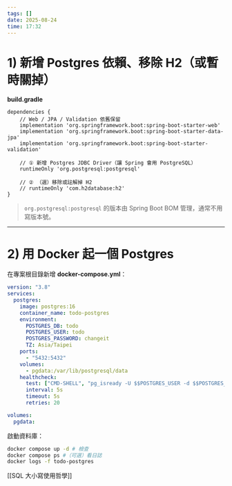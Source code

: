 ```yaml
---
tags: []
date: 2025-08-24
time: 17:32
---
```

# 1) 新增 Postgres 依賴、移除 H2（或暫時關掉）

**build.gradle**

```properties
dependencies {
    // Web / JPA / Validation 依舊保留
    implementation 'org.springframework.boot:spring-boot-starter-web'
    implementation 'org.springframework.boot:spring-boot-starter-data-jpa'
    implementation 'org.springframework.boot:spring-boot-starter-validation'

    // ① 新增 Postgres JDBC Driver（讓 Spring 會用 PostgreSQL）
    runtimeOnly 'org.postgresql:postgresql'

    // ② （選）移除或註解掉 H2
    // runtimeOnly 'com.h2database:h2'
}

```

> `org.postgresql:postgresql` 的版本由 Spring Boot BOM 管理，通常不用寫版本號。

---

# 2) 用 Docker 起一個 Postgres

在專案根目錄新增 **docker-compose.yml**：

```yml
version: "3.8"
services:
  postgres:
    image: postgres:16
    container_name: todo-postgres
    environment:
      POSTGRES_DB: todo
      POSTGRES_USER: todo
      POSTGRES_PASSWORD: changeit
      TZ: Asia/Taipei
    ports:
      - "5432:5432"
    volumes:
      - pgdata:/var/lib/postgresql/data
    healthcheck:
      test: ["CMD-SHELL", "pg_isready -U $$POSTGRES_USER -d $$POSTGRES_DB"]
      interval: 5s
      timeout: 5s
      retries: 20

volumes:
  pgdata:

```

啟動資料庫：

```bash
docker compose up -d # 檢查 
docker compose ps #（可選）看日誌 
docker logs -f todo-postgres
```

[[SQL 大小寫使用哲學]]